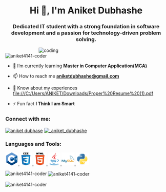 <h1 align="center">Hi 👋, I'm Aniket Dubhashe</h1>
<h3 align="center">Dedicated IT student with a strong foundation in software development and a passion for technology-driven problem solving.</h3>

<img align="right" alt="coding" width="400" src="https://www.google.com/url?sa=i&url=https%3A%2F%2Fgithub.com%2Frudrabarad%2FGifs&psig=AOvVaw2_dPf1h2MYrGyF8y97tE3B&ust=1754489957279000&source=images&cd=vfe&opi=89978449&ved=0CBQQjRxqFwoTCPjE4ojv844DFQAAAAAdAAAAABAE">

<p align="left"> <img src="https://komarev.com/ghpvc/?username=aniket4141-coder&label=Profile%20views&color=0e75b6&style=flat" alt="aniket4141-coder" /> </p>

- 🌱 I’m currently learning **Master in Computer Application(MCA)**

- 📫 How to reach me **aniketdubhashe@gmail.com**

- 📄 Know about my experiences [file:///C:/Users/ANIKET/Downloads/Proper%20Resume%20(1).pdf](file:///C:/Users/ANIKET/Downloads/Proper%20Resume%20(1).pdf)

- ⚡ Fun fact **I Think I am Smart**

<h3 align="left">Connect with me:</h3>
<p align="left">
<a href="https://linkedin.com/in/aniket dubhase" target="blank"><img align="center" src="https://raw.githubusercontent.com/rahuldkjain/github-profile-readme-generator/master/src/images/icons/Social/linked-in-alt.svg" alt="aniket dubhase" height="30" width="40" /></a>
<a href="https://instagram.com/_aniket_dubhashe" target="blank"><img align="center" src="https://raw.githubusercontent.com/rahuldkjain/github-profile-readme-generator/master/src/images/icons/Social/instagram.svg" alt="_aniket_dubhashe" height="30" width="40" /></a>
</p>

<h3 align="left">Languages and Tools:</h3>
<p align="left"> <a href="https://www.w3schools.com/cpp/" target="_blank" rel="noreferrer"> <img src="https://raw.githubusercontent.com/devicons/devicon/master/icons/cplusplus/cplusplus-original.svg" alt="cplusplus" width="40" height="40"/> </a> <a href="https://www.w3schools.com/css/" target="_blank" rel="noreferrer"> <img src="https://raw.githubusercontent.com/devicons/devicon/master/icons/css3/css3-original-wordmark.svg" alt="css3" width="40" height="40"/> </a> <a href="https://www.w3.org/html/" target="_blank" rel="noreferrer"> <img src="https://raw.githubusercontent.com/devicons/devicon/master/icons/html5/html5-original-wordmark.svg" alt="html5" width="40" height="40"/> </a> <a href="https://www.java.com" target="_blank" rel="noreferrer"> <img src="https://raw.githubusercontent.com/devicons/devicon/master/icons/java/java-original.svg" alt="java" width="40" height="40"/> </a> <a href="https://www.mysql.com/" target="_blank" rel="noreferrer"> <img src="https://raw.githubusercontent.com/devicons/devicon/master/icons/mysql/mysql-original-wordmark.svg" alt="mysql" width="40" height="40"/> </a> <a href="https://www.python.org" target="_blank" rel="noreferrer"> <img src="https://raw.githubusercontent.com/devicons/devicon/master/icons/python/python-original.svg" alt="python" width="40" height="40"/> </a> </p>

<p><img align="left" src="https://github-readme-stats.vercel.app/api/top-langs?username=aniket4141-coder&show_icons=true&locale=en&layout=compact" alt="aniket4141-coder" /></p>

<p>&nbsp;<img align="center" src="https://github-readme-stats.vercel.app/api?username=aniket4141-coder&show_icons=true&locale=en" alt="aniket4141-coder" /></p>

<p><img align="center" src="https://github-readme-streak-stats.herokuapp.com/?user=aniket4141-coder&" alt="aniket4141-coder" /></p>
